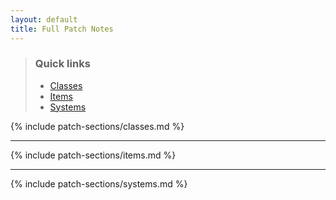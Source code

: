 ```yaml
---
layout: default
title: Full Patch Notes
---
```


<!-- # Complete Patch Notes

This page contains all patch notes sections combined into a single document.

Please remember we are talking about FAKE patch notes. This is a huge feedback thread basically.

--- -->

<!-- * Table of Contents
{:toc}

--- -->

> ### Quick links
> 
> - [Classes](#classes-changes)
> - [Items](#items-changes)
> - [Systems](#systems-changes)

{% include patch-sections/classes.md %}

---

{% include patch-sections/items.md %}

---

{% include patch-sections/systems.md %}